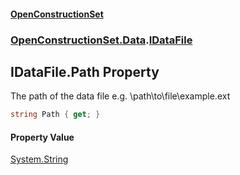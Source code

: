 #### [OpenConstructionSet](index.md 'index')
### [OpenConstructionSet.Data](index.md#OpenConstructionSet_Data 'OpenConstructionSet.Data').[IDataFile](VZv2DiJZ12cg0pjmXrsJmg.md 'OpenConstructionSet.Data.IDataFile')
## IDataFile.Path Property
The path of the data file e.g. \path\to\file\example.ext  
```csharp
string Path { get; }
```
#### Property Value
[System.String](https://docs.microsoft.com/en-us/dotnet/api/System.String 'System.String')
